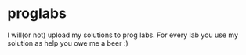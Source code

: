 # proglabs
I will(or not) upload my solutions to prog labs.
For every lab you use my solution as help you owe me a beer :)
